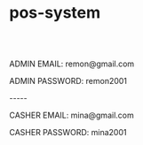 # pos-system
<br>
<br>
<p>ADMIN EMAIL: remon@gmail.com</p>
<p>ADMIN PASSWORD: remon2001</p>
<span>-----</span>
<p>CASHER EMAIL: mina@gmail.com</p>
<p>CASHER PASSWORD: mina2001</p>
